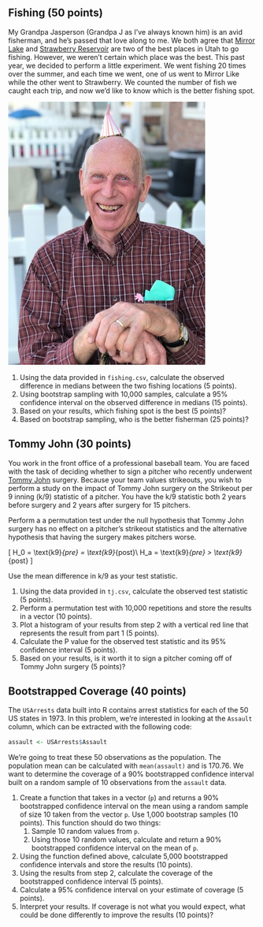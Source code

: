 
## Fishing (50 points)

My Grandpa Jasperson (Grandpa J as I’ve always known him) is an avid
fisherman, and he’s passed that love along to me. We both agree that
[Mirror
Lake](http://www.utahfishinginfo.com/utahlakes/uintas/mirrorlake.php)
and [Strawberry
Reservoir](http://www.utahfishinginfo.com/utahlakes/strawberry.php) are
two of the best places in Utah to go fishing. However, we weren’t
certain which place was the best. This past year, we decided to perform
a little experiment. We went fishing 20 times over the summer, and each
time we went, one of us went to Mirror Like while the other went to
Strawberry. We counted the number of fish we caught each trip, and now
we’d like to know which is the better fishing spot.

![](grandpa-j.jpeg)

1.  Using the data provided in `fishing.csv`, calculate the observed
    difference in medians between the two fishing locations (5 points).
2.  Using bootstrap sampling with 10,000 samples, calculate a 95%
    confidence interval on the observed difference in medians (15
    points).
3.  Based on your results, which fishing spot is the best (5 points)?
4.  Based on bootstrap sampling, who is the better fisherman (25
    points)?

## Tommy John (30 points)

You work in the front office of a professional baseball team. You are
faced with the task of deciding whether to sign a pitcher who recently
underwent [Tommy
John](https://en.wikipedia.org/wiki/Ulnar_collateral_ligament_reconstruction)
surgery. Because your team values strikeouts, you wish to perform a
study on the impact of Tommy John surgery on the Strikeout per 9 inning
(k/9) statistic of a pitcher. You have the k/9 statistic both 2 years
before surgery and 2 years after surgery for 15 pitchers.

Perform a a permutation test under the null hypothesis that Tommy John
surgery has no effect on a pitcher’s strikeout statistics and the
alternative hypothesis that having the surgery makes pitchers worse.

\[
H_0 = \text{k9}_{pre} = \text{k9}_{post}\\
H_a = \text{k9}_{pre} > \text{k9}_{post}
\]

Use the mean difference in k/9 as your test statistic.

1.  Using the data provided in `tj.csv`, calculate the observed test
    statistic (5 points).
2.  Perform a permutation test with 10,000 repetitions and store the
    results in a vector (10 points).
3.  Plot a histogram of your results from step 2 with a vertical red
    line that represents the result from part 1 (5 points).
4.  Calculate the P value for the observed test statistic and its 95%
    confidence interval (5 points).
5.  Based on your results, is it worth it to sign a pitcher coming off
    of Tommy John surgery (5 points)?

## Bootstrapped Coverage (40 points)

The `USArrests` data built into R contains arrest statistics for each of
the 50 US states in 1973. In this problem, we’re interested in looking
at the `Assault` column, which can be extracted with the following code:

``` r
assault <- USArrests$Assault
```

We’re going to treat these 50 observations as the population. The
population mean can be calculated with `mean(assault)` and is 170.76. We
want to determine the coverage of a 90% bootstrapped confidence interval
built on a random sample of 10 observations from the `assault` data.

1.  Create a function that takes in a vector (`p`) and returns a 90%
    bootstrapped confidence interval on the mean using a random sample
    of size 10 taken from the vector `p`. Use 1,000 bootstrap samples
    (10 points). This function should do two things:
    1.  Sample 10 random values from `p`.
    2.  Using those 10 random values, calculate and return a 90%
        bootstrapped confidence interval on the mean of `p`.
2.  Using the function defined above, calculate 5,000 bootstrapped
    confidence intervals and store the results (10 points).
3.  Using the results from step 2, calculate the coverage of the
    bootstrapped confidence interval (5 points).
4.  Calculate a 95% confidence interval on your estimate of coverage (5
    points).
5.  Interpret your results. If coverage is not what you would expect,
    what could be done differently to improve the results (10 points)?

